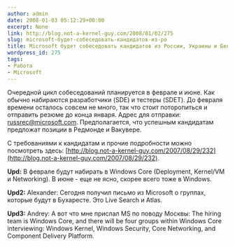 ```yaml
---
author: admin
date: 2008-01-03 05:12:29+00:00
excerpt: None
link: http://blog.not-a-kernel-guy.com/2008/01/02/275
slug: microsoft-будет-собеседовать-кандидатов-из-ро
title: Microsoft будет собеседовать кандидатов из России, Украины и Белaруси
wordpress_id: 275
tags:
- Работа
- Microsoft
---
```


Очередной цикл собеседований планируется в феврале и июне. Как обычно набираются разработчики (SDE) и тестеры (SDET). До февраля времени осталось совсем не много, так что стоит поторопиться и отправить резюме до конца января. Адрес для отправки: [russrec@microsoft.com](mailto:russrec@microsoft.com). Предполагается, что успешным кандидатам предложат позиции в Редмонде и Вакувере.

С требованиями к кандидатам и прочие подробности можно посмотреть здесь: [http://blog.not-a-kernel-guy.com/2007/08/29/232](http://blog.not-a-kernel-guy.com/2007/08/29/232).

**Upd:** В феврале будут набирать в Windows Core (Deployment, Kernel/VM и Networking). В июне - еще не ясно, скорее всего тоже в Windows.

**Upd2:** Alexander: Сегодня получил письмо из Microsoft о группах, которые будут в Бухаресте. Это Live Search и Atlas.

**Upd3:** Andrey: А вот что мне прислал MS по поводу Москвы: The hiring team is Windows Core, and there will be four groups within Windows Core interviewing: Windows Kernel, Windows Security, Core Networking, and Component Delivery Platform.
